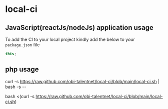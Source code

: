 # local-ci

## JavaScript(reactJs/nodeJs) application usage

To add the CI to your local project kindly add the below to your `package.json` file

```js
this;
```

## php usage

curl -s https://raw.github.com/obi-talentnet/local-ci/blob/main/local-ci.sh | bash -s --

bash <(curl -s https://raw.github.com/obi-talentnet/local-ci/blob/main/local-ci.sh)

